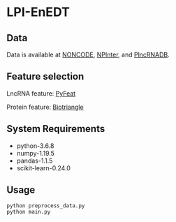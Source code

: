 # LPI-EnEDT
## Data
Data is available at [NONCODE](http://www.noncode.org/), [NPInter](http://bigdata.ibp.ac.cn/npinter3/index.htm), and [PlncRNADB](http://bis.zju.edu.cn/PlncRNADB/).
## Feature selection
LncRNA feature: [PyFeat](https://github.com/mrzResearchArena/PyFeat)

Protein feature: [Biotriangle](http://biotriangle.scbdd.com/protein/index/)
## System Requirements
* python-3.6.8
* numpy-1.19.5
* pandas-1.1.5
* scikit-learn-0.24.0
## Usage
```
python preprocess_data.py
python main.py
```
